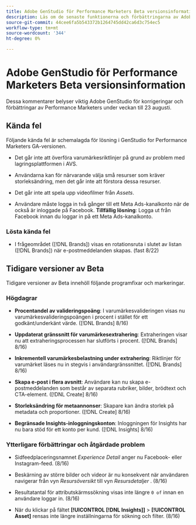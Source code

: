 ```yaml
---
title: Adobe GenStudio för Performance Marketers Beta versionsinformation
description: Läs om de senaste funktionerna och förbättringarna av Adobe GenStudion för Performance Marketers.
source-git-commit: 44cee6fa5b543372b1264745dd42ca6d3c754ec5
workflow-type: tm+mt
source-wordcount: '344'
ht-degree: 0%

---
```



# Adobe GenStudio för Performance Marketers Beta versionsinformation

Dessa kommentarer belyser viktig Adobe GenStudio för korrigeringar och förbättringar av Performance Marketers under veckan till 23 augusti.

## Kända fel

Följande kända fel är schemalagda för lösning i GenStudio for Performance Marketers GA-versionen.

* Det går inte att överföra varumärkesriktlinjer på grund av problem med lagringsplattformen i AVS. <!-- GS-4369 -->

* Användarna kan för närvarande välja små resurser som kräver storleksändring, men det går inte att förstora dessa resurser. <!-- GS-3131 -->

* Det går inte att spela upp videofilmer från _Assets_. <!-- GS-3846 -->

* Användare måste logga in två gånger till ett Meta Ads-kanalkonto när de också är inloggade på Facebook. **Tillfällig lösning**: Logga ut från Facebook innan du loggar in på ett Meta Ads-kanalkonto.

### Lösta kända fel

* I frågeområdet ([!DNL Brands]) visas en rotationsruta i slutet av listan ([!DNL Brands]) när e-postmeddelanden skapas. (fast 8/22) <!-- GS-4077 -->

## Tidigare versioner av Beta

Tidigare versioner av Beta innehöll följande programfixar och markeringar.

### Högdagrar

* **Procentandel av valideringspoäng**: I varumärkesvalideringen visas nu varumärkesvalideringspoängen i procent i stället för ett godkänt/underkänt värde. ([!DNL Brands] 8/16)

* **Uppdaterat gränssnitt för varumärkesextrahering**: Extraheringen visar nu att extraheringsprocessen har slutförts i procent. ([!DNL Brands] 8/16)

* **Inkrementell varumärkesbelastning under extrahering**: Riktlinjer för varumärket läses nu in stegvis i användargränssnittet. ([!DNL Brands] 8/16)

* **Skapa e-post i flera avsnitt**: Användare kan nu skapa e-postmeddelanden som består av separata rubriker, bilder, brödtext och CTA-element. ([!DNL Create] 8/16)

* **Storleksändring för metaannonser**: Skapare kan ändra storlek på metadata och proportioner. ([!DNL Create] 8/16)

* **Begränsade Insights-inloggningskonton**: Inloggningen för Insights har nu bara stöd för ett konto per kund. ([!DNL Insights] 8/16)

### Ytterligare förbättringar och åtgärdade problem

* Sidfeedplaceringsnamnet _Experience Detail_ anger nu Facebook- eller Instagram-feed. (8/16)

* Beskärning av större bilder och videor är nu konsekvent när användaren navigerar från vyn _Resursöversikt_ till vyn _Resursdetaljer_ .  (8/16)

* Resultatantal för attributskärmssökning visas inte längre `0 of` innan en användare loggar in.  (8/16) <!-- GS- 3665 -->

* När du klickar på fältet **[!UICONTROL [!DNL Insights]]** > **[!UICONTROL Asset]** rensas inte längre inställningarna för sökning och filter. (8/16) <!-- GS-3476 -->
